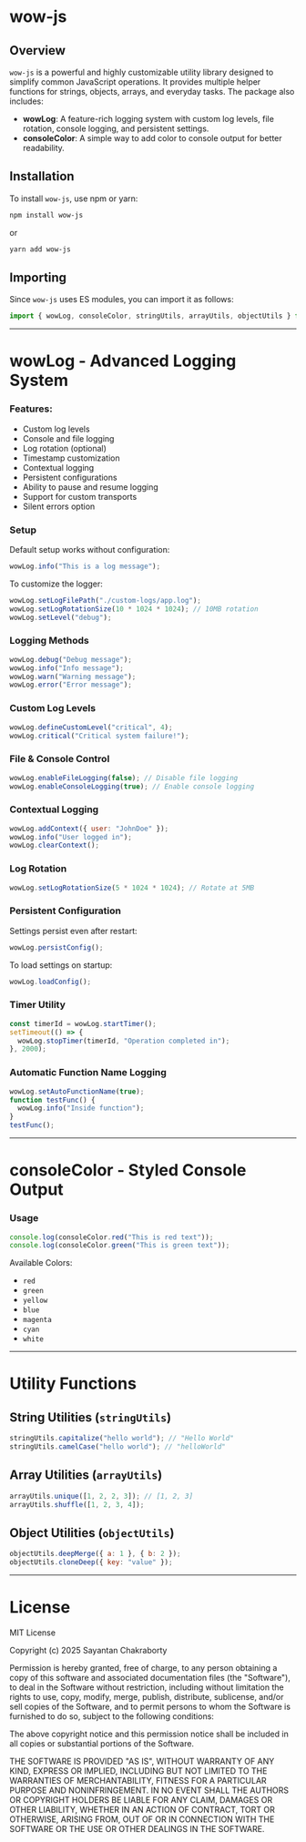 # wow-js

## Overview
`wow-js` is a powerful and highly customizable utility library designed to simplify common JavaScript operations. It provides multiple helper functions for strings, objects, arrays, and everyday tasks. The package also includes:

- **wowLog**: A feature-rich logging system with custom log levels, file rotation, console logging, and persistent settings.
- **consoleColor**: A simple way to add color to console output for better readability.

## Installation
To install `wow-js`, use npm or yarn:

```sh
npm install wow-js
```

or

```sh
yarn add wow-js
```

## Importing
Since `wow-js` uses ES modules, you can import it as follows:

```js
import { wowLog, consoleColor, stringUtils, arrayUtils, objectUtils } from "wow-js";
```

---

# wowLog - Advanced Logging System

### Features:
- Custom log levels
- Console and file logging
- Log rotation (optional)
- Timestamp customization
- Contextual logging
- Persistent configurations
- Ability to pause and resume logging
- Support for custom transports
- Silent errors option

### Setup
Default setup works without configuration:

```js
wowLog.info("This is a log message");
```

To customize the logger:

```js
wowLog.setLogFilePath("./custom-logs/app.log");
wowLog.setLogRotationSize(10 * 1024 * 1024); // 10MB rotation
wowLog.setLevel("debug");
```

### Logging Methods
```js
wowLog.debug("Debug message");
wowLog.info("Info message");
wowLog.warn("Warning message");
wowLog.error("Error message");
```

### Custom Log Levels
```js
wowLog.defineCustomLevel("critical", 4);
wowLog.critical("Critical system failure!");
```

### File & Console Control
```js
wowLog.enableFileLogging(false); // Disable file logging
wowLog.enableConsoleLogging(true); // Enable console logging
```

### Contextual Logging
```js
wowLog.addContext({ user: "JohnDoe" });
wowLog.info("User logged in");
wowLog.clearContext();
```

### Log Rotation
```js
wowLog.setLogRotationSize(5 * 1024 * 1024); // Rotate at 5MB
```

### Persistent Configuration
Settings persist even after restart:
```js
wowLog.persistConfig();
```

To load settings on startup:
```js
wowLog.loadConfig();
```

### Timer Utility
```js
const timerId = wowLog.startTimer();
setTimeout(() => {
  wowLog.stopTimer(timerId, "Operation completed in");
}, 2000);
```

### Automatic Function Name Logging
```js
wowLog.setAutoFunctionName(true);
function testFunc() {
  wowLog.info("Inside function");
}
testFunc();
```

---

# consoleColor - Styled Console Output

### Usage
```js
console.log(consoleColor.red("This is red text"));
console.log(consoleColor.green("This is green text"));
```

Available Colors:
- `red`
- `green`
- `yellow`
- `blue`
- `magenta`
- `cyan`
- `white`

---

# Utility Functions

## String Utilities (`stringUtils`)
```js
stringUtils.capitalize("hello world"); // "Hello World"
stringUtils.camelCase("hello world"); // "helloWorld"
```

## Array Utilities (`arrayUtils`)
```js
arrayUtils.unique([1, 2, 2, 3]); // [1, 2, 3]
arrayUtils.shuffle([1, 2, 3, 4]);
```

## Object Utilities (`objectUtils`)
```js
objectUtils.deepMerge({ a: 1 }, { b: 2 });
objectUtils.cloneDeep({ key: "value" });
```

---

# License
MIT License

Copyright (c) 2025 Sayantan Chakraborty

Permission is hereby granted, free of charge, to any person obtaining a copy
of this software and associated documentation files (the "Software"), to deal
in the Software without restriction, including without limitation the rights
to use, copy, modify, merge, publish, distribute, sublicense, and/or sell
copies of the Software, and to permit persons to whom the Software is
furnished to do so, subject to the following conditions:

The above copyright notice and this permission notice shall be included in all
copies or substantial portions of the Software.

THE SOFTWARE IS PROVIDED "AS IS", WITHOUT WARRANTY OF ANY KIND, EXPRESS OR
IMPLIED, INCLUDING BUT NOT LIMITED TO THE WARRANTIES OF MERCHANTABILITY,
FITNESS FOR A PARTICULAR PURPOSE AND NONINFRINGEMENT. IN NO EVENT SHALL THE
AUTHORS OR COPYRIGHT HOLDERS BE LIABLE FOR ANY CLAIM, DAMAGES OR OTHER
LIABILITY, WHETHER IN AN ACTION OF CONTRACT, TORT OR OTHERWISE, ARISING FROM,
OUT OF OR IN CONNECTION WITH THE SOFTWARE OR THE USE OR OTHER DEALINGS IN THE
SOFTWARE.


